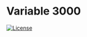 # Variable 3000

[![License](https://poser.pugx.org/laravel/framework/license.svg)](https://packagist.org/packages/laravel/framework)

